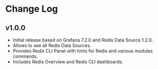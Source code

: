 # Change Log

## v1.0.0

- Initial release based on Grafana 7.2.0 and Redis Data Source 1.2.0.
- Allows to see all Redis Data Sources.
- Provides Redis CLI Panel with hints for Redis and various modules commands.
- Includes Redis Overview and Redis CLI dashboards.
